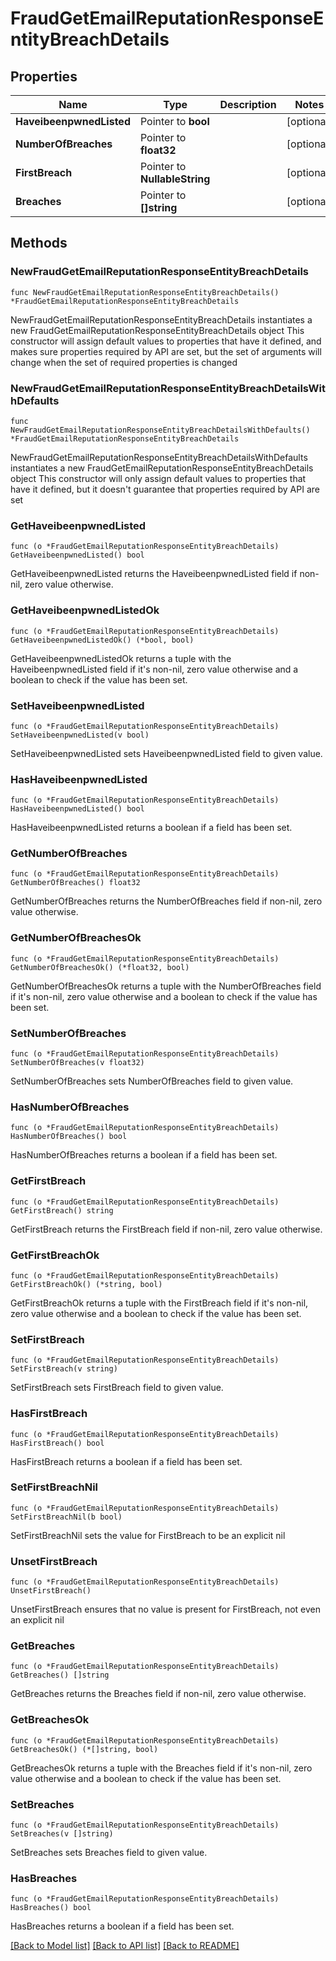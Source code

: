 # FraudGetEmailReputationResponseEntityBreachDetails

## Properties

Name | Type | Description | Notes
------------ | ------------- | ------------- | -------------
**HaveibeenpwnedListed** | Pointer to **bool** |  | [optional] 
**NumberOfBreaches** | Pointer to **float32** |  | [optional] 
**FirstBreach** | Pointer to **NullableString** |  | [optional] 
**Breaches** | Pointer to **[]string** |  | [optional] 

## Methods

### NewFraudGetEmailReputationResponseEntityBreachDetails

`func NewFraudGetEmailReputationResponseEntityBreachDetails() *FraudGetEmailReputationResponseEntityBreachDetails`

NewFraudGetEmailReputationResponseEntityBreachDetails instantiates a new FraudGetEmailReputationResponseEntityBreachDetails object
This constructor will assign default values to properties that have it defined,
and makes sure properties required by API are set, but the set of arguments
will change when the set of required properties is changed

### NewFraudGetEmailReputationResponseEntityBreachDetailsWithDefaults

`func NewFraudGetEmailReputationResponseEntityBreachDetailsWithDefaults() *FraudGetEmailReputationResponseEntityBreachDetails`

NewFraudGetEmailReputationResponseEntityBreachDetailsWithDefaults instantiates a new FraudGetEmailReputationResponseEntityBreachDetails object
This constructor will only assign default values to properties that have it defined,
but it doesn't guarantee that properties required by API are set

### GetHaveibeenpwnedListed

`func (o *FraudGetEmailReputationResponseEntityBreachDetails) GetHaveibeenpwnedListed() bool`

GetHaveibeenpwnedListed returns the HaveibeenpwnedListed field if non-nil, zero value otherwise.

### GetHaveibeenpwnedListedOk

`func (o *FraudGetEmailReputationResponseEntityBreachDetails) GetHaveibeenpwnedListedOk() (*bool, bool)`

GetHaveibeenpwnedListedOk returns a tuple with the HaveibeenpwnedListed field if it's non-nil, zero value otherwise
and a boolean to check if the value has been set.

### SetHaveibeenpwnedListed

`func (o *FraudGetEmailReputationResponseEntityBreachDetails) SetHaveibeenpwnedListed(v bool)`

SetHaveibeenpwnedListed sets HaveibeenpwnedListed field to given value.

### HasHaveibeenpwnedListed

`func (o *FraudGetEmailReputationResponseEntityBreachDetails) HasHaveibeenpwnedListed() bool`

HasHaveibeenpwnedListed returns a boolean if a field has been set.

### GetNumberOfBreaches

`func (o *FraudGetEmailReputationResponseEntityBreachDetails) GetNumberOfBreaches() float32`

GetNumberOfBreaches returns the NumberOfBreaches field if non-nil, zero value otherwise.

### GetNumberOfBreachesOk

`func (o *FraudGetEmailReputationResponseEntityBreachDetails) GetNumberOfBreachesOk() (*float32, bool)`

GetNumberOfBreachesOk returns a tuple with the NumberOfBreaches field if it's non-nil, zero value otherwise
and a boolean to check if the value has been set.

### SetNumberOfBreaches

`func (o *FraudGetEmailReputationResponseEntityBreachDetails) SetNumberOfBreaches(v float32)`

SetNumberOfBreaches sets NumberOfBreaches field to given value.

### HasNumberOfBreaches

`func (o *FraudGetEmailReputationResponseEntityBreachDetails) HasNumberOfBreaches() bool`

HasNumberOfBreaches returns a boolean if a field has been set.

### GetFirstBreach

`func (o *FraudGetEmailReputationResponseEntityBreachDetails) GetFirstBreach() string`

GetFirstBreach returns the FirstBreach field if non-nil, zero value otherwise.

### GetFirstBreachOk

`func (o *FraudGetEmailReputationResponseEntityBreachDetails) GetFirstBreachOk() (*string, bool)`

GetFirstBreachOk returns a tuple with the FirstBreach field if it's non-nil, zero value otherwise
and a boolean to check if the value has been set.

### SetFirstBreach

`func (o *FraudGetEmailReputationResponseEntityBreachDetails) SetFirstBreach(v string)`

SetFirstBreach sets FirstBreach field to given value.

### HasFirstBreach

`func (o *FraudGetEmailReputationResponseEntityBreachDetails) HasFirstBreach() bool`

HasFirstBreach returns a boolean if a field has been set.

### SetFirstBreachNil

`func (o *FraudGetEmailReputationResponseEntityBreachDetails) SetFirstBreachNil(b bool)`

 SetFirstBreachNil sets the value for FirstBreach to be an explicit nil

### UnsetFirstBreach
`func (o *FraudGetEmailReputationResponseEntityBreachDetails) UnsetFirstBreach()`

UnsetFirstBreach ensures that no value is present for FirstBreach, not even an explicit nil
### GetBreaches

`func (o *FraudGetEmailReputationResponseEntityBreachDetails) GetBreaches() []string`

GetBreaches returns the Breaches field if non-nil, zero value otherwise.

### GetBreachesOk

`func (o *FraudGetEmailReputationResponseEntityBreachDetails) GetBreachesOk() (*[]string, bool)`

GetBreachesOk returns a tuple with the Breaches field if it's non-nil, zero value otherwise
and a boolean to check if the value has been set.

### SetBreaches

`func (o *FraudGetEmailReputationResponseEntityBreachDetails) SetBreaches(v []string)`

SetBreaches sets Breaches field to given value.

### HasBreaches

`func (o *FraudGetEmailReputationResponseEntityBreachDetails) HasBreaches() bool`

HasBreaches returns a boolean if a field has been set.


[[Back to Model list]](../README.md#documentation-for-models) [[Back to API list]](../README.md#documentation-for-api-endpoints) [[Back to README]](../README.md)


